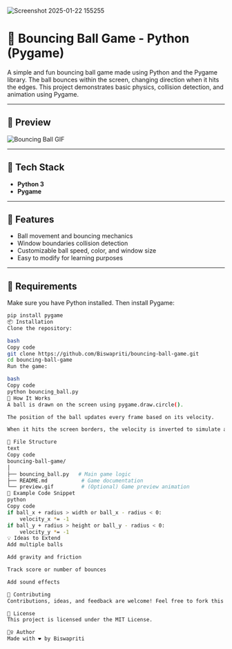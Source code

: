 ![Screenshot 2025-01-22 155255](https://github.com/user-attachments/assets/124d63d8-1ac7-4db1-ad66-c198a79ecf24)

# 🏀 Bouncing Ball Game - Python (Pygame)

A simple and fun bouncing ball game made using Python and the Pygame library. The ball bounces within the screen, changing direction when it hits the edges. This project demonstrates basic physics, collision detection, and animation using Pygame.

---

## 📸 Preview

![Bouncing Ball GIF](preview.gif) <!-- Optional: You can add a gif or image -->

---

## 🧰 Tech Stack

- **Python 3**
- **Pygame**

---

## 🚀 Features

- Ball movement and bouncing mechanics
- Window boundaries collision detection
- Customizable ball speed, color, and window size
- Easy to modify for learning purposes

---

## 🔧 Requirements

Make sure you have Python installed. Then install Pygame:

```bash
pip install pygame
📦 Installation
Clone the repository:

bash
Copy code
git clone https://github.com/Biswapriti/bouncing-ball-game.git
cd bouncing-ball-game
Run the game:

bash
Copy code
python bouncing_ball.py
🧠 How It Works
A ball is drawn on the screen using pygame.draw.circle().

The position of the ball updates every frame based on its velocity.

When it hits the screen borders, the velocity is inverted to simulate a bounce.

📁 File Structure
text
Copy code
bouncing-ball-game/
│
├── bouncing_ball.py   # Main game logic
├── README.md           # Game documentation
└── preview.gif         # (Optional) Game preview animation
🎯 Example Code Snippet
python
Copy code
if ball_x + radius > width or ball_x - radius < 0:
    velocity_x *= -1
if ball_y + radius > height or ball_y - radius < 0:
    velocity_y *= -1
💡 Ideas to Extend
Add multiple balls

Add gravity and friction

Track score or number of bounces

Add sound effects

🤝 Contributing
Contributions, ideas, and feedback are welcome! Feel free to fork this project and submit pull requests.

📄 License
This project is licensed under the MIT License.

🙋‍♀️ Author
Made with ❤️ by Biswapriti

